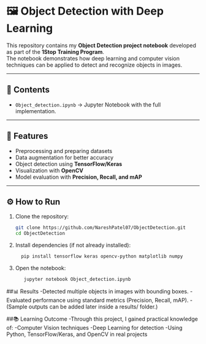 # 🖼️ Object Detection with Deep Learning  

This repository contains my **Object Detection project notebook** developed as part of the **1Stop Training Program**.  
The notebook demonstrates how deep learning and computer vision techniques can be applied to detect and recognize objects in images.  

---

## 📌 Contents  
- `Object_detection.ipynb` → Jupyter Notebook with the full implementation.  

---

## 🚀 Features  
- Preprocessing and preparing datasets  
- Data augmentation for better accuracy  
- Object detection using **TensorFlow/Keras**  
- Visualization with **OpenCV**  
- Model evaluation with **Precision, Recall, and mAP**  

---

## ⚙️ How to Run  

1. Clone the repository:  
   ```bash
   git clone https://github.com/NareshPatel07/ObjectDetection.git
   cd ObjectDetection


2. Install dependencies (if not already installed):

    ```bash
      pip install tensorflow keras opencv-python matplotlib numpy


3. Open the notebook:
   ```bash
      jupyter notebook Object_detection.ipynb

##📊 Results
    -Detected multiple objects in images with bounding boxes.
    -Evaluated performance using standard metrics (Precision, Recall, mAP).
    -(Sample outputs can be added later inside a results/ folder.)

##📚 Learning Outcome
   -Through this project, I gained practical knowledge of:
   -Computer Vision techniques
   -Deep Learning for detection
   -Using Python, TensorFlow/Keras, and OpenCV in real projects
